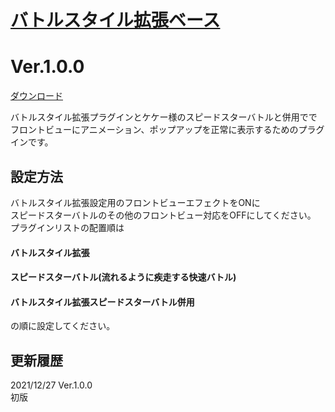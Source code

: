 # [バトルスタイル拡張ベース](https://raw.githubusercontent.com/nuun888/MZ/master/NUUN_BSEX_Animation_KK_SSBattle.js)
# Ver.1.0.0
[ダウンロード](https://raw.githubusercontent.com/nuun888/MZ/master/NUUN_BSEX_Animation_KK_SSBattle.js)

バトルスタイル拡張プラグインとケケー様のスピードスターバトルと併用ででフロントビューにアニメーション、ポップアップを正常に表示するためのプラグインです。

## 設定方法
バトルスタイル拡張設定用のフロントビューエフェクトをONに  
スピードスターバトルのその他のフロントビュー対応をOFFにしてください。  
プラグインリストの配置順は  
#### バトルスタイル拡張  
#### スピードスターバトル(流れるように疾走する快速バトル)  
#### バトルスタイル拡張スピードスターバトル併用  
の順に設定してください。  

## 更新履歴
2021/12/27 Ver.1.0.0  
初版
